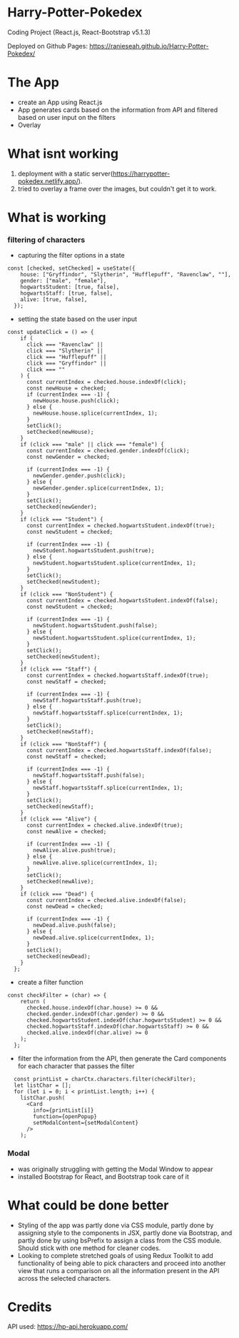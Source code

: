 # Harry-Potter-Pokedex
Coding Project (React.js, React-Bootstrap v5.1.3)

Deployed on Github Pages: https://ranieseah.github.io/Harry-Potter-Pokedex/

# The App
- create an App using React.js
- App generates cards based on the information from API and filtered based on user input on the filters
- Overlay

# What isnt working
1) deployment with a static server(https://harrypotter-pokedex.netlify.app/).
2) tried to overlay a frame over the images, but couldn't get it to work.

# What is working
### filtering of characters
- capturing the filter options in a state
```
const [checked, setChecked] = useState({
    house: ["Gryffindor", "Slytherin", "Hufflepuff", "Ravenclaw", ""],
    gender: ["male", "female"],
    hogwartsStudent: [true, false],
    hogwartsStaff: [true, false],
    alive: [true, false],
  });
```
- setting the state based on the user input
```
const updateClick = () => {
    if (
      click === "Ravenclaw" ||
      click === "Slytherin" ||
      click === "Hufflepuff" ||
      click === "Gryffindor" ||
      click === ""
    ) {
      const currentIndex = checked.house.indexOf(click);
      const newHouse = checked;
      if (currentIndex === -1) {
        newHouse.house.push(click);
      } else {
        newHouse.house.splice(currentIndex, 1);
      }
      setClick();
      setChecked(newHouse);
    }
    if (click === "male" || click === "female") {
      const currentIndex = checked.gender.indexOf(click);
      const newGender = checked;

      if (currentIndex === -1) {
        newGender.gender.push(click);
      } else {
        newGender.gender.splice(currentIndex, 1);
      }
      setClick();
      setChecked(newGender);
    }
    if (click === "Student") {
      const currentIndex = checked.hogwartsStudent.indexOf(true);
      const newStudent = checked;

      if (currentIndex === -1) {
        newStudent.hogwartsStudent.push(true);
      } else {
        newStudent.hogwartsStudent.splice(currentIndex, 1);
      }
      setClick();
      setChecked(newStudent);
    }
    if (click === "NonStudent") {
      const currentIndex = checked.hogwartsStudent.indexOf(false);
      const newStudent = checked;

      if (currentIndex === -1) {
        newStudent.hogwartsStudent.push(false);
      } else {
        newStudent.hogwartsStudent.splice(currentIndex, 1);
      }
      setClick();
      setChecked(newStudent);
    }
    if (click === "Staff") {
      const currentIndex = checked.hogwartsStaff.indexOf(true);
      const newStaff = checked;

      if (currentIndex === -1) {
        newStaff.hogwartsStaff.push(true);
      } else {
        newStaff.hogwartsStaff.splice(currentIndex, 1);
      }
      setClick();
      setChecked(newStaff);
    }
    if (click === "NonStaff") {
      const currentIndex = checked.hogwartsStaff.indexOf(false);
      const newStaff = checked;

      if (currentIndex === -1) {
        newStaff.hogwartsStaff.push(false);
      } else {
        newStaff.hogwartsStaff.splice(currentIndex, 1);
      }
      setClick();
      setChecked(newStaff);
    }
    if (click === "Alive") {
      const currentIndex = checked.alive.indexOf(true);
      const newAlive = checked;

      if (currentIndex === -1) {
        newAlive.alive.push(true);
      } else {
        newAlive.alive.splice(currentIndex, 1);
      }
      setClick();
      setChecked(newAlive);
    }
    if (click === "Dead") {
      const currentIndex = checked.alive.indexOf(false);
      const newDead = checked;

      if (currentIndex === -1) {
        newDead.alive.push(false);
      } else {
        newDead.alive.splice(currentIndex, 1);
      }
      setClick();
      setChecked(newDead);
    }
  };
 ```
 - create a filter function
```
const checkFilter = (char) => {
    return (
      checked.house.indexOf(char.house) >= 0 &&
      checked.gender.indexOf(char.gender) >= 0 &&
      checked.hogwartsStudent.indexOf(char.hogwartsStudent) >= 0 &&
      checked.hogwartsStaff.indexOf(char.hogwartsStaff) >= 0 &&
      checked.alive.indexOf(char.alive) >= 0
    );
  };
  ```
  - filter the information from the API, then generate the Card components for each character that passes the filter
```
  const printList = charCtx.characters.filter(checkFilter);
  let listChar = [];
  for (let i = 0; i < printList.length; i++) {
    listChar.push(
      <Card
        info={printList[i]}
        function={openPopup}
        setModalContent={setModalContent}
      />
    );
  ```
### Modal
- was originally struggling with getting the Modal Window to appear
- installed Bootstrap for React, and Bootstrap took care of it

# What could be done better
- Styling of the app was partly done via CSS module, partly done by assigning style to the components in JSX, partly done via Bootstrap, and partly done by using bsPrefix to assign a class from the CSS module. Should stick with one method for cleaner codes.
- Looking to complete stretched goals of using Redux Toolkit to add functionality of being able to pick characters and proceed into another view that runs a comparison on all the information present in the API across the selected characters.

# Credits
API used: https://hp-api.herokuapp.com/
